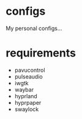 # configs
My personal configs...

# requirements
- pavucontrol
- pulseaudio
- iwgtk
- waybar
- hyprland
- hyprpaper
- swaylock
